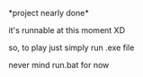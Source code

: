 \*project nearly done\*

it's runnable at this moment XD

so, to play just simply run .exe file

never mind run.bat for now
